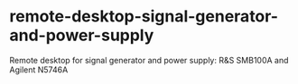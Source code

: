 # remote-desktop-signal-generator-and-power-supply
Remote desktop for signal generator and power supply: R&amp;S SMB100A and Agilent N5746A
